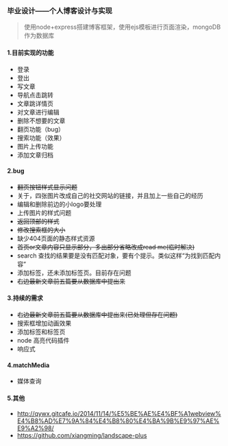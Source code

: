 ### 毕业设计——个人博客设计与实现
> 使用node+express搭建博客框架，使用ejs模板进行页面渲染，mongoDB作为数据库

#### 1.目前实现的功能
- 登录
- 登出
- 写文章
- 导航点击跳转
- 文章跳详情页
- 对文章进行编辑
- 删除不想要的文章
- 翻页功能（bug）
- 搜索功能（效果）
- 图片上传功能
- 添加文章归档


#### 2.bug
- <del>翻页按钮样式显示问题</del>
- 关于，四张图片改成自己的社交网站的链接，并且加上一些自己的经历
- 编辑和删除前边的小logo要处理
- 上传图片的样式问题
- <del>返回顶部的样式</del>
- <del>修改搜索框的大小</del>
- 缺少404页面的静态样式资源
- <del>首页or文章内容只显示部分，多出部分省略改成read me(临时解决)</del>
- search 查找的结果要是没有匹配对象，要有个提示。类似这样“为找到匹配内容”
- 添加标签，还未添加标签页。目前存在问题
- <del>右边最新文章前五篇要从数据库中提出来</del>

#### 3.持续的需求
- <del>右边最新文章前五篇要从数据库中提出来(已处理但存在问题)</del>
- 搜索框增加动画效果
- 添加标签和标签页
- node 高亮代码插件
- 响应式

#### 4.matchMedia
- 媒体查询

#### 5.其他
- http://qywx.gitcafe.io/2014/11/14/%E5%BE%AE%E4%BF%A1webview%E4%B8%AD%E7%9A%84%E4%B8%80%E4%BA%9B%E9%97%AE%E9%A2%98/
- https://github.com/xiangming/landscape-plus